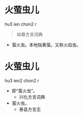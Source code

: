 # 火萤虫儿
hu3 ien chon2 r
> 如皋方言词典
- 萤火虫。本地指黄萤。又称火焰虫。





# 火萤虫儿
hu3 ien2 chon2 r
+ 即“萤火虫”。
  * 兴化方言词典
+ 萤火虫。
  * 泰县方言志
